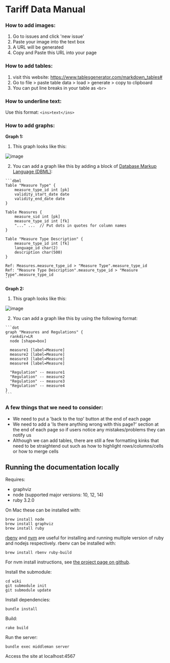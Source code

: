 # Tariff Data Manual

### How to add images:
1. Go to issues and click 'new issue' 
2. Paste your image into the text box
3. A URL will be generated 
4. Copy and Paste this URL into your page

### How to add tables:
1. visit this website: https://www.tablesgenerator.com/markdown_tables# 
2. Go to file > paste table data > load > generate > copy to clipboard 
3. You can put line breaks in your table as `<br>`

### How to underline text:
Use this format: `<ins>text</ins>`

### How to add graphs: 

**Graph 1:** 
1. This graph looks like this: 

![image](https://user-images.githubusercontent.com/4951176/93916372-5ae56880-fd01-11ea-96ec-fbf9daf77c76.png)

2. You can add a graph like this by adding a block of [Database Markup Language (DBML)](https://www.dbml.org):

````
```dbml
Table "Measure Type" {
    measure_type_id int [pk]
    validity_start_date date
    validity_end_date date
}

Table Measures {
    measure_sid int [pk]
    measure_type_id int [fk]
    "..." ...  // Put dots in quotes for column names
}

Table "Measure Type Description" {
    measure_type_id int [fk]
    language_id char(2)
    description char(500)
}

Ref: Measures.measure_type_id > "Measure Type".measure_type_id
Ref: "Measure Type Description".measure_type_id > "Measure Type".measure_type_id
```
````

**Graph 2:** 
1. This graph looks like this: 

![image](https://user-images.githubusercontent.com/61055197/93596740-c651d200-f9b1-11ea-8321-211ecb6d575a.png)

2. You can add a graph like this by using the following format: 

````
```dot
graph "Measures and Regulations" {
  rankdir=LR
  node [shape=box]

  measure1 [label=Measure]
  measure2 [label=Measure]
  measure3 [label=Measure]
  measure4 [label=Measure]
  
  "Regulation" -- measure1
  "Regulation" -- measure2
  "Regulation" -- measure3
  "Regulation" -- measure4
}
```
````

### A few things that we need to consider:
- We need to put a 'back to the top' button at the end of each page 
- We need to add a 'Is there anything wrong with this page?' section at the end of each page so if users notice any mistakes/problems they can notify us
- Although we can add tables, there are still a few formatting kinks that need to be straightend out such as how to highlight rows/columns/cells or how to merge cells

## Running the documentation locally

Requires:

* graphviz
* node (supported major versions: 10, 12, 14)
* ruby 3.2.0

On Mac these can be installed with:

```
brew install node
brew install graphviz
brew install ruby
```

[rbenv](https://github.com/rbenv/rbenv) and [nvm](https://github.com/nvm-sh/nvm) are useful for installing and running multiple version of ruby and nodejs respectively. rbenv can be installed with:

```
brew install rbenv ruby-build
```

For nvm install instructions, see [the project page on github](https://github.com/nvm-sh/nvm).

Install the submodule:

```
cd wiki
git submodule init
git submodule update
```

Install dependencies:

```
bundle install
```

Build:

```
rake build
```

Run the server:

```
bundle exec middleman server
```

Access the site at localhost:4567